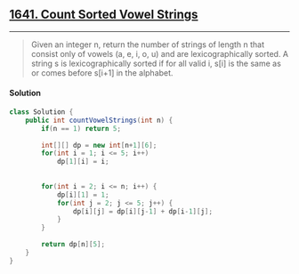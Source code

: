 ## [1641. Count Sorted Vowel Strings](https://leetcode.com/problems/count-sorted-vowel-strings/)

---

> Given an integer n, return the number of strings of length n that consist only of vowels (a, e, i, o, u) and are lexicographically sorted. 
> A string s is lexicographically sorted if for all valid i, s[i] is the same as or comes before s[i+1] in the alphabet.

#### Solution

```java
class Solution {
    public int countVowelStrings(int n) {
        if(n == 1) return 5;
        
        int[][] dp = new int[n+1][6];
        for(int i = 1; i <= 5; i++) 
            dp[1][i] = i;
        
        
        for(int i = 2; i <= n; i++) {
            dp[i][1] = 1;
            for(int j = 2; j <= 5; j++) {
                dp[i][j] = dp[i][j-1] + dp[i-1][j];
            }
        }
        
        return dp[n][5];
    }
}
```